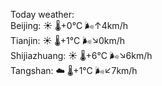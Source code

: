 Today weather:  
Beijing: ☀️   🌡️+0°C 🌬️↑4km/h  
Tianjin: ☀️   🌡️+1°C 🌬️↘0km/h  
Shijiazhuang: ☀️   🌡️+6°C 🌬️↘6km/h  
Tangshan: ☁️   🌡️+1°C 🌬️↙7km/h  
